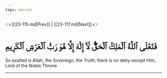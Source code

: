 ```yaml
---
tags: meccan
---
```


👈 [[23-115.md|Prev]] | [[23-117.md|Next]] 👉

# فَتَعَٰلَى ٱللَّهُ ٱلۡمَلِكُ ٱلۡحَقُّۖ لَآ إِلَٰهَ إِلَّا هُوَ رَبُّ ٱلۡعَرۡشِ ٱلۡكَرِيمِ

So exalted is Allah, the Sovereign, the Truth; there is no deity except Him, Lord of the Noble Throne

---


